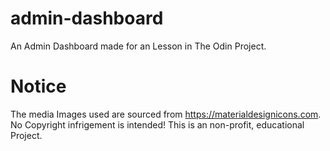 # admin-dashboard
An Admin Dashboard made for an Lesson in The Odin Project.

# Notice 
The media Images used are sourced from https://materialdesignicons.com. 
No Copyright infrigement is intended! This is an non-profit, educational Project.
